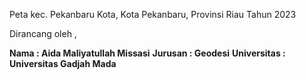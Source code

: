 Peta kec. Pekanbaru Kota, Kota Pekanbaru, Provinsi Riau Tahun 2023

Dirancang oleh ,

<b>Nama         : Aida Maliyatullah Missasi</b>
<b>Jurusan      : Geodesi</b>
<b>Universitas  : Universitas Gadjah Mada</b>

